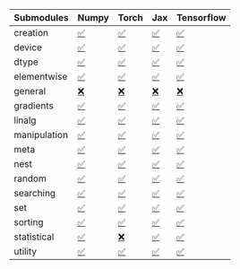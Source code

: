| Submodules   | Numpy                                                                                                                           | Torch                                                                                                                           | Jax                                                                                                                             | Tensorflow                                                                                                                      |
|:-------------|:--------------------------------------------------------------------------------------------------------------------------------|:--------------------------------------------------------------------------------------------------------------------------------|:--------------------------------------------------------------------------------------------------------------------------------|:--------------------------------------------------------------------------------------------------------------------------------|
| creation     | <a href="https://github.com/unifyai/ivy/runs/8274035990?check_suite_focus=true" rel="noopener noreferrer" target="_blank">✅</a> | <a href="https://github.com/unifyai/ivy/runs/8274038998?check_suite_focus=true" rel="noopener noreferrer" target="_blank">✅</a> | <a href="https://github.com/unifyai/ivy/runs/8274042787?check_suite_focus=true" rel="noopener noreferrer" target="_blank">✅</a> | <a href="https://github.com/unifyai/ivy/runs/8274046866?check_suite_focus=true" rel="noopener noreferrer" target="_blank">✅</a> |
| device       | <a href="https://github.com/unifyai/ivy/runs/8274036291?check_suite_focus=true" rel="noopener noreferrer" target="_blank">✅</a> | <a href="https://github.com/unifyai/ivy/runs/8274039756?check_suite_focus=true" rel="noopener noreferrer" target="_blank">✅</a> | <a href="https://github.com/unifyai/ivy/runs/8274043495?check_suite_focus=true" rel="noopener noreferrer" target="_blank">✅</a> | <a href="https://github.com/unifyai/ivy/runs/8274047065?check_suite_focus=true" rel="noopener noreferrer" target="_blank">✅</a> |
| dtype        | <a href="https://github.com/unifyai/ivy/runs/8274036546?check_suite_focus=true" rel="noopener noreferrer" target="_blank">✅</a> | <a href="https://github.com/unifyai/ivy/runs/8274040261?check_suite_focus=true" rel="noopener noreferrer" target="_blank">✅</a> | <a href="https://github.com/unifyai/ivy/runs/8274043668?check_suite_focus=true" rel="noopener noreferrer" target="_blank">✅</a> | <a href="https://github.com/unifyai/ivy/runs/8274047269?check_suite_focus=true" rel="noopener noreferrer" target="_blank">✅</a> |
| elementwise  | <a href="https://github.com/unifyai/ivy/runs/8274036782?check_suite_focus=true" rel="noopener noreferrer" target="_blank">✅</a> | <a href="https://github.com/unifyai/ivy/runs/8274040457?check_suite_focus=true" rel="noopener noreferrer" target="_blank">✅</a> | <a href="https://github.com/unifyai/ivy/runs/8274043830?check_suite_focus=true" rel="noopener noreferrer" target="_blank">✅</a> | <a href="https://github.com/unifyai/ivy/runs/8274047432?check_suite_focus=true" rel="noopener noreferrer" target="_blank">✅</a> |
| general      | <a href="https://github.com/unifyai/ivy/runs/8274037030?check_suite_focus=true" rel="noopener noreferrer" target="_blank">❌</a> | <a href="https://github.com/unifyai/ivy/runs/8274040598?check_suite_focus=true" rel="noopener noreferrer" target="_blank">❌</a> | <a href="https://github.com/unifyai/ivy/runs/8274044540?check_suite_focus=true" rel="noopener noreferrer" target="_blank">❌</a> | <a href="https://github.com/unifyai/ivy/runs/8274047583?check_suite_focus=true" rel="noopener noreferrer" target="_blank">❌</a> |
| gradients    | <a href="https://github.com/unifyai/ivy/runs/8274037263?check_suite_focus=true" rel="noopener noreferrer" target="_blank">✅</a> | <a href="https://github.com/unifyai/ivy/runs/8274040759?check_suite_focus=true" rel="noopener noreferrer" target="_blank">✅</a> | <a href="https://github.com/unifyai/ivy/runs/8274044790?check_suite_focus=true" rel="noopener noreferrer" target="_blank">✅</a> | <a href="https://github.com/unifyai/ivy/runs/8274047763?check_suite_focus=true" rel="noopener noreferrer" target="_blank">✅</a> |
| linalg       | <a href="https://github.com/unifyai/ivy/runs/8274037387?check_suite_focus=true" rel="noopener noreferrer" target="_blank">✅</a> | <a href="https://github.com/unifyai/ivy/runs/8274040900?check_suite_focus=true" rel="noopener noreferrer" target="_blank">✅</a> | <a href="https://github.com/unifyai/ivy/runs/8274044963?check_suite_focus=true" rel="noopener noreferrer" target="_blank">✅</a> | <a href="https://github.com/unifyai/ivy/runs/8274047980?check_suite_focus=true" rel="noopener noreferrer" target="_blank">✅</a> |
| manipulation | <a href="https://github.com/unifyai/ivy/runs/8274037541?check_suite_focus=true" rel="noopener noreferrer" target="_blank">✅</a> | <a href="https://github.com/unifyai/ivy/runs/8274041070?check_suite_focus=true" rel="noopener noreferrer" target="_blank">✅</a> | <a href="https://github.com/unifyai/ivy/runs/8274045131?check_suite_focus=true" rel="noopener noreferrer" target="_blank">✅</a> | <a href="https://github.com/unifyai/ivy/runs/8274048767?check_suite_focus=true" rel="noopener noreferrer" target="_blank">✅</a> |
| meta         | <a href="https://github.com/unifyai/ivy/runs/8274037723?check_suite_focus=true" rel="noopener noreferrer" target="_blank">✅</a> | <a href="https://github.com/unifyai/ivy/runs/8274041190?check_suite_focus=true" rel="noopener noreferrer" target="_blank">✅</a> | <a href="https://github.com/unifyai/ivy/runs/8274045276?check_suite_focus=true" rel="noopener noreferrer" target="_blank">✅</a> | <a href="https://github.com/unifyai/ivy/runs/8274048954?check_suite_focus=true" rel="noopener noreferrer" target="_blank">✅</a> |
| nest         | <a href="https://github.com/unifyai/ivy/runs/8274037845?check_suite_focus=true" rel="noopener noreferrer" target="_blank">✅</a> | <a href="https://github.com/unifyai/ivy/runs/8274041350?check_suite_focus=true" rel="noopener noreferrer" target="_blank">✅</a> | <a href="https://github.com/unifyai/ivy/runs/8274045541?check_suite_focus=true" rel="noopener noreferrer" target="_blank">✅</a> | <a href="https://github.com/unifyai/ivy/runs/8274049101?check_suite_focus=true" rel="noopener noreferrer" target="_blank">✅</a> |
| random       | <a href="https://github.com/unifyai/ivy/runs/8274037998?check_suite_focus=true" rel="noopener noreferrer" target="_blank">✅</a> | <a href="https://github.com/unifyai/ivy/runs/8274041553?check_suite_focus=true" rel="noopener noreferrer" target="_blank">✅</a> | <a href="https://github.com/unifyai/ivy/runs/8274045789?check_suite_focus=true" rel="noopener noreferrer" target="_blank">✅</a> | <a href="https://github.com/unifyai/ivy/runs/8274049227?check_suite_focus=true" rel="noopener noreferrer" target="_blank">✅</a> |
| searching    | <a href="https://github.com/unifyai/ivy/runs/8274038135?check_suite_focus=true" rel="noopener noreferrer" target="_blank">✅</a> | <a href="https://github.com/unifyai/ivy/runs/8274041724?check_suite_focus=true" rel="noopener noreferrer" target="_blank">✅</a> | <a href="https://github.com/unifyai/ivy/runs/8274045969?check_suite_focus=true" rel="noopener noreferrer" target="_blank">✅</a> | <a href="https://github.com/unifyai/ivy/runs/8274049454?check_suite_focus=true" rel="noopener noreferrer" target="_blank">✅</a> |
| set          | <a href="https://github.com/unifyai/ivy/runs/8274038334?check_suite_focus=true" rel="noopener noreferrer" target="_blank">✅</a> | <a href="https://github.com/unifyai/ivy/runs/8274041903?check_suite_focus=true" rel="noopener noreferrer" target="_blank">✅</a> | <a href="https://github.com/unifyai/ivy/runs/8274046120?check_suite_focus=true" rel="noopener noreferrer" target="_blank">✅</a> | <a href="https://github.com/unifyai/ivy/runs/8274049614?check_suite_focus=true" rel="noopener noreferrer" target="_blank">✅</a> |
| sorting      | <a href="https://github.com/unifyai/ivy/runs/8274038519?check_suite_focus=true" rel="noopener noreferrer" target="_blank">✅</a> | <a href="https://github.com/unifyai/ivy/runs/8274042072?check_suite_focus=true" rel="noopener noreferrer" target="_blank">✅</a> | <a href="https://github.com/unifyai/ivy/runs/8274046281?check_suite_focus=true" rel="noopener noreferrer" target="_blank">✅</a> | <a href="https://github.com/unifyai/ivy/runs/8274049778?check_suite_focus=true" rel="noopener noreferrer" target="_blank">✅</a> |
| statistical  | <a href="https://github.com/unifyai/ivy/runs/8274038713?check_suite_focus=true" rel="noopener noreferrer" target="_blank">✅</a> | <a href="https://github.com/unifyai/ivy/runs/8274042314?check_suite_focus=true" rel="noopener noreferrer" target="_blank">❌</a> | <a href="https://github.com/unifyai/ivy/runs/8274046473?check_suite_focus=true" rel="noopener noreferrer" target="_blank">✅</a> | <a href="https://github.com/unifyai/ivy/runs/8274049977?check_suite_focus=true" rel="noopener noreferrer" target="_blank">✅</a> |
| utility      | <a href="https://github.com/unifyai/ivy/runs/8274038870?check_suite_focus=true" rel="noopener noreferrer" target="_blank">✅</a> | <a href="https://github.com/unifyai/ivy/runs/8274042550?check_suite_focus=true" rel="noopener noreferrer" target="_blank">✅</a> | <a href="https://github.com/unifyai/ivy/runs/8274046655?check_suite_focus=true" rel="noopener noreferrer" target="_blank">✅</a> | <a href="https://github.com/unifyai/ivy/runs/8274050226?check_suite_focus=true" rel="noopener noreferrer" target="_blank">✅</a> |